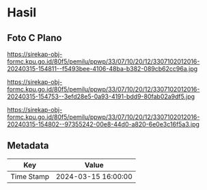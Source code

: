 # Hasil

## Foto C Plano

https://sirekap-obj-formc.kpu.go.id/80f5/pemilu/ppwp/33/07/10/20/12/3307102012016-20240315-154811--f5493bee-4106-48ba-b382-089cb62cc96a.jpg

https://sirekap-obj-formc.kpu.go.id/80f5/pemilu/ppwp/33/07/10/20/12/3307102012016-20240315-154753--3efd28e5-0a93-4191-bdd9-80fab02a9df5.jpg

https://sirekap-obj-formc.kpu.go.id/80f5/pemilu/ppwp/33/07/10/20/12/3307102012016-20240315-154802--97355242-00e8-44d0-a820-6e0e3c16f5a3.jpg


## Metadata

| Key        | Value               |
| ---------- | ------------------- |
| Time Stamp | 2024-03-15 16:00:00 |



